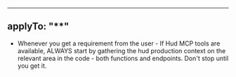 
---
applyTo: "**"
---
- Whenever you get a requirement from the user - If Hud MCP tools are available, ALWAYS start by gathering the hud production context on the relevant area in the code - both functions and endpoints. Don't stop until you get it.
